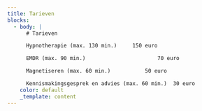 ```yaml
---
title: Tarieven
blocks:
  - body: |
      # Tarieven

      Hypnotherapie (max. 130 min.)     150 euro

      EMDR (max. 90 min.)                       70 euro

      Magnetiseren (max. 60 min.)           50 euro

      Kennismakingsgesprek en advies (max. 60 min.)  30 euro
    color: default
    _template: content
---
```


